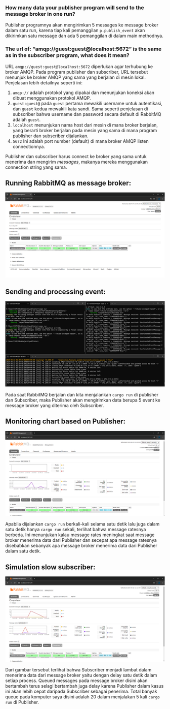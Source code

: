 ### How many data your publisher program will send to the message broker in one run? 
Publisher programnya akan mengirimkan 5 messages ke message broker dalam satu run, karena tiap kali pemanggilan `p.publish_event` akan dikirimkan satu message dan ada 5 pemanggilan di dalam main methodnya.

### The url of: “amqp://guest:guest@localhost:5672” is the same as in the subscriber program, what does it mean?
URL `amqp://guest:guest@localhost:5672` diperlukan agar terhubung ke broker AMQP. Pada program publisher dan subscriber, URL tersebut menunjuk ke broker AMQP yang sama yang berjalan di mesin lokal. Penjelasan lebih detailnya seperti ini:
1. `amqp://` adalah protokol yang dipakai dan menunjukan koneksi akan dibuat menggunakan protokol AMQP.
2. `guest:guest@` pada `guest` pertama mewakili username untuk autentikasi, dan `guest` kedua mewakili kata sandi. Sama seperti penjelasan di subscriber bahwa username dan password secara default di RabbitMQ adalah `guest`.
3. `localhost` menunjukan nama host dari mesin di mana broker berjalan, yang berarti broker berjalan pada mesin yang sama di mana program publisher dan subscriber dijalankan.
4. `5672` Ini adalah port number (default) di mana broker AMQP listen connectionnya. 

Publisher dan subscriber harus connect ke broker yang sama untuk menerima dan mengirim *messages*, makanya mereka menggunakan connection string yang sama.

## Running RabbitMQ as message broker:
![Running RabbitMQ the first time](assets/images/RunningRabbitMQ.png)

## Sending and processing event:
![Sending Message Broker](assets/images/SendingMessageBroker.png)

Pada saat RabbitMQ berjalan dan kita menjalankan `cargo run` di publisher dan Subscriber, maka Publisher akan mengirimkan data berupa 5 event ke message broker yang diterima oleh Subscriber.

## Monitoring chart based on Publisher:
![Monitoring Chart based on Publisher](assets/images/MonitoringChart.png)

Apabila dijalankan `cargo run` berkali-kali selama satu detik lalu juga dalam satu detik hanya `cargo run` sekali, terlihat bahwa message ratesnya berbeda. Ini menunjukan kalau message rates meningkat saat message broker menerima data dari Publisher dan secepat apa message ratesnya disebabkan sebanyak apa message broker menerima data dari Publisher dalam satu detik.

## Simulation slow subscriber:
![Simulation Slow Subscriber](assets/images/SimulationSlowSubscriber.png)

Dari gambar tersebut terlihat bahwa Subscriber menjadi lambat dalam menerima data dari message broker yaitu dengan delay satu detik dalam setiap process. Queued messages pada message broker disini akan bertambah terus selagi bertambah juga delay karena Publisher dalam kasus ini akan lebih cepat daripada Subscriber sebagai penerima. Total banyak queue pada komputer saya disini adalah 20 dalam menjalakan 5 kali `cargo run` di Publisher.